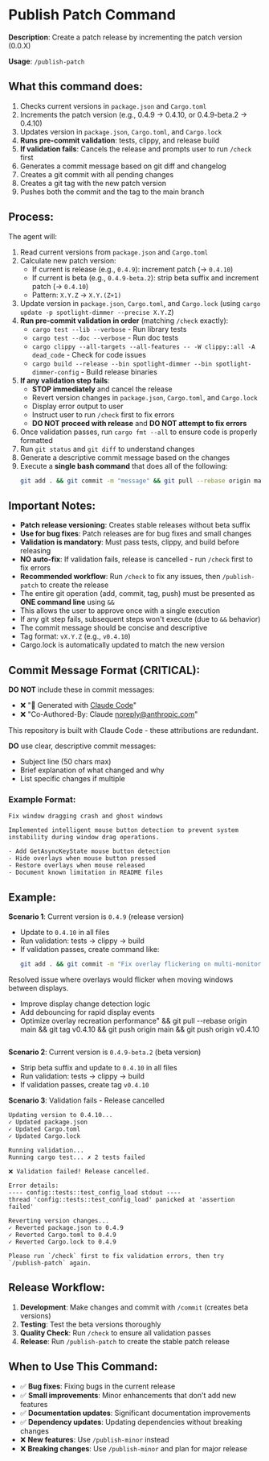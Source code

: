 # Publish Patch Command

**Description**: Create a patch release by incrementing the patch version (0.0.X)

**Usage**: `/publish-patch`

## What this command does:

1. Checks current versions in `package.json` and `Cargo.toml`
2. Increments the patch version (e.g., 0.4.9 → 0.4.10, or 0.4.9-beta.2 → 0.4.10)
3. Updates version in `package.json`, `Cargo.toml`, and `Cargo.lock`
4. **Runs pre-commit validation**: tests, clippy, and release build
5. **If validation fails**: Cancels the release and prompts user to run `/check` first
6. Generates a commit message based on git diff and changelog
7. Creates a git commit with all pending changes
8. Creates a git tag with the new patch version
9. Pushes both the commit and the tag to the main branch

## Process:

The agent will:
1. Read current versions from `package.json` and `Cargo.toml`
2. Calculate new patch version:
   - If current is release (e.g., `0.4.9`): increment patch (→ `0.4.10`)
   - If current is beta (e.g., `0.4.9-beta.2`): strip beta suffix and increment patch (→ `0.4.10`)
   - Pattern: `X.Y.Z` → `X.Y.(Z+1)`
3. Update version in `package.json`, `Cargo.toml`, and `Cargo.lock` (using `cargo update -p spotlight-dimmer --precise X.Y.Z`)
4. **Run pre-commit validation in order** (matching `/check` exactly):
   - `cargo test --lib --verbose` - Run library tests
   - `cargo test --doc --verbose` - Run doc tests
   - `cargo clippy --all-targets --all-features -- -W clippy::all -A dead_code` - Check for code issues
   - `cargo build --release --bin spotlight-dimmer --bin spotlight-dimmer-config` - Build release binaries
5. **If any validation step fails**:
   - **STOP immediately** and cancel the release
   - Revert version changes in `package.json`, `Cargo.toml`, and `Cargo.lock`
   - Display error output to user
   - Instruct user to run `/check` first to fix errors
   - **DO NOT proceed with release** and **DO NOT attempt to fix errors**
6. Once validation passes, run `cargo fmt --all` to ensure code is properly formatted
7. Run `git status` and `git diff` to understand changes
8. Generate a descriptive commit message based on the changes
9. Execute a **single bash command** that does all of the following:
   ```bash
   git add . && git commit -m "message" && git pull --rebase origin main && git tag vX.Y.Z && git push origin main && git push origin vX.Y.Z
   ```

## Important Notes:

- **Patch release versioning**: Creates stable releases without beta suffix
- **Use for bug fixes**: Patch releases are for bug fixes and small changes
- **Validation is mandatory**: Must pass tests, clippy, and build before releasing
- **NO auto-fix**: If validation fails, release is cancelled - run `/check` first to fix errors
- **Recommended workflow**: Run `/check` to fix any issues, then `/publish-patch` to create the release
- The entire git operation (add, commit, tag, push) must be presented as **ONE command line** using `&&`
- This allows the user to approve once with a single execution
- If any git step fails, subsequent steps won't execute (due to `&&` behavior)
- The commit message should be concise and descriptive
- Tag format: `vX.Y.Z` (e.g., `v0.4.10`)
- Cargo.lock is automatically updated to match the new version

## Commit Message Format (CRITICAL):

**DO NOT** include these in commit messages:
- ❌ "🤖 Generated with [Claude Code](https://claude.com/claude-code)"
- ❌ "Co-Authored-By: Claude <noreply@anthropic.com>"

This repository is built with Claude Code - these attributions are redundant.

**DO** use clear, descriptive commit messages:
- Subject line (50 chars max)
- Brief explanation of what changed and why
- List specific changes if multiple

### Example Format:
```
Fix window dragging crash and ghost windows

Implemented intelligent mouse button detection to prevent system instability during window drag operations.

- Add GetAsyncKeyState mouse button detection
- Hide overlays when mouse button pressed
- Restore overlays when mouse released
- Document known limitation in README files
```

## Example:

**Scenario 1**: Current version is `0.4.9` (release version)
- Update to `0.4.10` in all files
- Run validation: tests → clippy → build
- If validation passes, create command like:
  ```bash
  git add . && git commit -m "Fix overlay flickering on multi-monitor setups

Resolved issue where overlays would flicker when moving windows between displays.

- Improve display change detection logic
- Add debouncing for rapid display events
- Optimize overlay recreation performance" && git pull --rebase origin main && git tag v0.4.10 && git push origin main && git push origin v0.4.10
  ```

**Scenario 2**: Current version is `0.4.9-beta.2` (beta version)
- Strip beta suffix and update to `0.4.10` in all files
- Run validation: tests → clippy → build
- If validation passes, create tag `v0.4.10`

**Scenario 3**: Validation fails - Release cancelled
```
Updating version to 0.4.10...
✓ Updated package.json
✓ Updated Cargo.toml
✓ Updated Cargo.lock

Running validation...
Running cargo test... ✗ 2 tests failed

❌ Validation failed! Release cancelled.

Error details:
---- config::tests::test_config_load stdout ----
thread 'config::tests::test_config_load' panicked at 'assertion failed'

Reverting version changes...
✓ Reverted package.json to 0.4.9
✓ Reverted Cargo.toml to 0.4.9
✓ Reverted Cargo.lock to 0.4.9

Please run `/check` first to fix validation errors, then try `/publish-patch` again.
```

## Release Workflow:

1. **Development**: Make changes and commit with `/commit` (creates beta versions)
2. **Testing**: Test the beta versions thoroughly
3. **Quality Check**: Run `/check` to ensure all validation passes
4. **Release**: Run `/publish-patch` to create the stable patch release

## When to Use This Command:

- ✅ **Bug fixes**: Fixing bugs in the current release
- ✅ **Small improvements**: Minor enhancements that don't add new features
- ✅ **Documentation updates**: Significant documentation improvements
- ✅ **Dependency updates**: Updating dependencies without breaking changes
- ❌ **New features**: Use `/publish-minor` instead
- ❌ **Breaking changes**: Use `/publish-minor` and plan for major release
